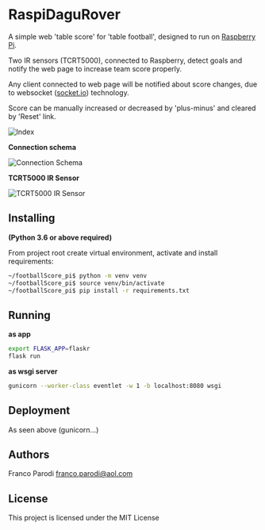 # RaspiDaguRover

A simple web 'table score' for 'table football', designed to run on [Raspberry Pi](https://www.raspberrypi.org/).

Two IR sensors (TCRT5000), connected to Raspberry, detect goals and notify the web page to increase team score properly.

Any client connected to web page will be notified about score changes, due to websocket ([socket.io](https://socket.io/)) technology.

Score can be manually increased or decreased by 'plus-minus' and cleared by 'Reset' link.

![Index](docs/index.png)

**Connection schema**

![Connection Schema](docs/connection_schema.png)

**TCRT5000 IR Sensor**

![TCRT5000 IR Sensor](docs/TCRT5000_IR_Sensor.png)

## Installing

**(Python 3.6 or above required)**

From project root create virtual environment, activate and install requirements:

```sh
~/footballScore_pi$ python -m venv venv
~/footballScore_pi$ source venv/bin/activate
~/footballScore_pi$ pip install -r requirements.txt
```

## Running

__as app__

```sh
export FLASK_APP=flaskr
flask run
```

__as wsgi server__

```sh
gunicorn --worker-class eventlet -w 1 -b localhost:8080 wsgi
```

## Deployment

As seen above (gunicorn...)

## Authors 

Franco Parodi <franco.parodi@aol.com>

## License

This project is licensed under the MIT License
